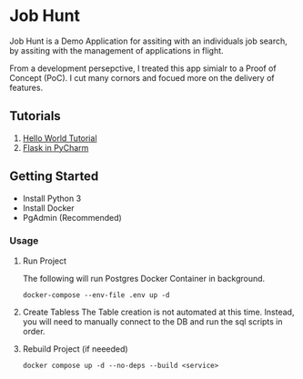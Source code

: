 # Job Hunt

Job Hunt is a Demo Application for assiting with an individuals job search, by assiting with the management of applications in flight.

From a development persepctive, I treated this app simialr to a Proof of Concept (PoC). I cut many cornors and focued more on the delivery of features.

## Tutorials
1.  [Hello World Tutorial](https://dionmunk.com/posts/2020/04/22/hello-world-in-a-python-3-docker-container)
1. [Flask in PyCharm](https://medium.com/@mushtaque87/flask-in-pycharm-community-edition-c0f68400d91e)

## Getting Started
* Install Python 3
* Install Docker
* PgAdmin (Recommended)

### Usage

1. Run Project

   The following will run Postgres Docker Container in background.
   ```commandline
   docker-compose --env-file .env up -d  
   ```

2. Create Tabless
    The Table creation is not automated at this time.
    Instead, you will need to manually connect to the DB and run the sql scripts in order.

3. Rebuild Project (if neeeded)
    ```commandline
    docker compose up -d --no-deps --build <service>
    ```

